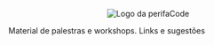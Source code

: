 <p align="center">
    <img src="/perifacode/comunidade/raw/master/assets/logos/perifaCode.png" alt="Logo da perifaCode">
</p>
Material de palestras e workshops. Links e sugestões
